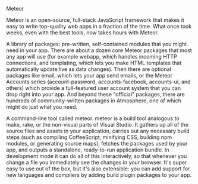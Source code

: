 Meteor

Meteor is an open-source, full-stack JavaScript framework that makes it easy to write top-quality web apps in a fraction of the time. What once took weeks, even with the best tools, now takes hours with Meteor.


A library of packages: pre-written, self-contained modules that you might need in your app.
There are about a dozen core Meteor packages that most any app will use (for example webapp, which handles incoming HTTP connections, and templating, which lets you make HTML templates that automatically update live as data changes). Then there are optional packages like email, which lets your app send emails, or the Meteor Accounts series (account-password, accounts-facebook, accounts-ui, and others) which provide a full-featured user account system that you can drop right into your app. And beyond these "official" packages, there are hundreds of community-written packages in Atmosphere, one of which might do just what you need.


A command-line tool called meteor.
meteor is a build tool analogous to make, rake, or the non-visual parts of Visual Studio. It gathers up all of the source files and assets in your application, carries out any necessary build steps (such as compiling CoffeeScript, minifying CSS, building npm modules, or generating source maps), fetches the packages used by your app, and outputs a standalone, ready-to-run application bundle. In development mode it can do all of this interactively, so that whenever you change a file you immediately see the changes in your browser. It's super easy to use out of the box, but it's also extensible: you can add support for new languages and compilers by adding build plugin packages to your app.
